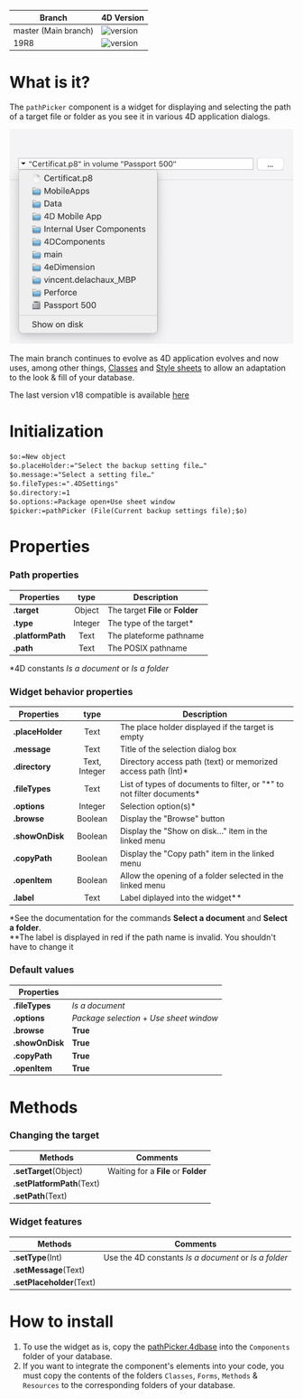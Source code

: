 | Branch | 4D Version |
|----------|--------|
| master (Main branch) | ![version](https://img.shields.io/badge/version-20-F070AA) |
| 19R8  | ![version](https://img.shields.io/badge/version-19R8-3E8B93) |


# What is it?

The `pathPicker` component is a widget for displaying and selecting the path of a target file or folder as you see it in various 4D application dialogs.

<img src="./assets/patPiker.png">

The main branch continues to evolve as 4D application evolves and now uses, among other things, <a href="https://developer.4d.com/docs/en/Concepts/classes.html">Classes</a> and <a href="https://developer.4d.com/docs/en/FormEditor/stylesheets.html">Style sheets</a> to allow an adaptation to the look & fill of your database.

The last version v18 compatible is available <a href="https://github.com/vdelachaux/pathPicker/releases/tag/v18">here</a>

# Initialization

```4d
$o:=New object
$o.placeHolder:="Select the backup setting file…"
$o.message:="Select a setting file…"
$o.fileTypes:=".4DSettings"
$o.directory:=1
$o.options:=Package open+Use sheet window
$picker:=pathPicker (File(Current backup settings file);$o)
```

# Properties

### Path properties

|Properties|type|Description
|----------|:--------:|--------|
|**.target**|Object|The target **File** or **Folder**|
|**.type**|Integer|The type of the target\*|
|**.platformPath**|Text|The plateforme pathname|
|**.path**|Text|The POSIX pathname|

\*4D constants _Is a document_ or _Is a folder_

### Widget behavior properties

|Properties|type|Description
|----------|:--------:|--------|
|**.placeHolder**|Text|The place holder displayed if the target is empty|
|**.message**|Text|Title of the selection dialog box|
|**.directory**|Text, Integer|Directory access path (text) or memorized access path (Int)\*|
|**.fileTypes**|Text|List of types of documents to filter, or "*" to not filter documents\*|
|**.options**|Integer|Selection option(s)\*|
|**.browse**|Boolean|Display the "Browse" button|
|**.showOnDisk**|Boolean|Display the "Show on disk…" item in the linked menu|
|**.copyPath**|Boolean|Display the "Copy path" item in the linked menu|
|**.openItem**|Boolean|Allow the opening of a folder selected in the linked menu|
|**.label**|Text|Label diplayed into the widget\*\*|

\*See the documentation for the commands **Select a document** and **Select a folder**.    
\*\*The label is displayed in red if the path name is invalid. You shouldn't have to change it

### Default values

|Properties| |
|----------|--------|
|**.fileTypes**|_Is a document_|
|**.options**|_Package selection_ + _Use sheet window_|
|**.browse**|**True**|
|**.showOnDisk**|**True**|
|**.copyPath**|**True**|
|**.openItem**|**True**|

# Methods

### Changing the target

|Methods|Comments|
|-------|--------|
|**.setTarget**(Object)|Waiting for a **File** or **Folder**|
|**.setPlatformPath**(Text)||
|**.setPath**(Text)||

### Widget features

|Methods|Comments|
|-------|--------|
|**.setType**(Int)|Use the 4D constants _Is a document_ or _Is a folder_|
|**.setMessage**(Text)||
|**.setPlaceholder**(Text)||

# How to install

1. To use the widget as is, copy the <a href="https://github.com/vdelachaux/pathPicker/tree/master/Build/Components">pathPicker.4dbase</a> into the `Components` folder of your database.
2. If you want to integrate the component's elements into your code, you must copy the contents of the folders `Classes`, `Forms`, `Methods` & `Resources` to the corresponding folders of your database.
